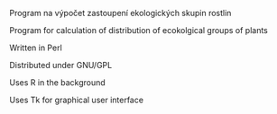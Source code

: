 Program na výpočet zastoupení ekologických skupin rostlin

Program for calculation of distribution of ecokolgical groups of plants

Written in Perl

Distributed under GNU/GPL

Uses R in the background

Uses Tk for graphical user interface
